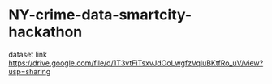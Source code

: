 # NY-crime-data-smartcity-hackathon
dataset link    https://drive.google.com/file/d/1T3vtFiTsxvJdOoLwgfzVqluBKtfRo_uV/view?usp=sharing
